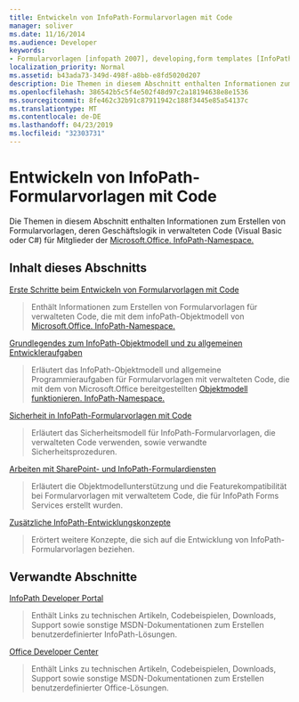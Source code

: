 ```yaml
---
title: Entwickeln von InfoPath-Formularvorlagen mit Code
manager: soliver
ms.date: 11/16/2014
ms.audience: Developer
keywords:
- Formularvorlagen [infopath 2007], developing,form templates [InfoPath 2007], managed code,InfoPath 2007,managed code form templates [InfoPath 2007]
localization_priority: Normal
ms.assetid: b43ada73-349d-498f-a8bb-e8fd5020d207
description: Die Themen in diesem Abschnitt enthalten Informationen zum Erstellen von Formularvorlagen, deren Geschäftslogik in verwalteten Code (Visual Basic oder C#) für Mitglieder von Microsoft geschrieben wurde. Office. InfoPath-Namespace.
ms.openlocfilehash: 386542b5c5f4e502f48d97c2a18194638e8e1536
ms.sourcegitcommit: 8fe462c32b91c87911942c188f3445e85a54137c
ms.translationtype: MT
ms.contentlocale: de-DE
ms.lasthandoff: 04/23/2019
ms.locfileid: "32303731"
---
```

# <a name="developing-infopath-form-templates-with-code"></a>Entwickeln von InfoPath-Formularvorlagen mit Code

Die Themen in diesem Abschnitt enthalten Informationen zum Erstellen von Formularvorlagen, deren Geschäftslogik in verwalteten Code (Visual Basic oder C#) für Mitglieder der [Microsoft.Office. InfoPath-Namespace.](https://msdn.microsoft.com/library/Microsoft.Office.InfoPath.aspx) 
  
## <a name="in-this-section"></a>Inhalt dieses Abschnitts

[Erste Schritte beim Entwickeln von Formularvorlagen mit Code](getting-started-developing-form-templates-with-code.md)
  
> Enthält Informationen zum Erstellen von Formularvorlagen für verwalteten Code, die mit dem infoPath-Objektmodell von [Microsoft.Office. InfoPath-Namespace.](https://msdn.microsoft.com/library/Microsoft.Office.InfoPath.aspx) 
    
[Grundlegendes zum InfoPath-Objektmodell und zu allgemeinen Entwickleraufgaben](understanding-the-infopath-object-model-and-common-developer-tasks.md)
  
> Erläutert das InfoPath-Objektmodell und allgemeine Programmieraufgaben für Formularvorlagen mit verwalteten Code, die mit dem von Microsoft.Office bereitgestellten [Objektmodell funktionieren. InfoPath-Namespace.](https://msdn.microsoft.com/library/Microsoft.Office.InfoPath.aspx) 
    
[Sicherheit in InfoPath-Formularvorlagen mit Code](security-in-infopath-form-templates-with-code.md)
  
> Erläutert das Sicherheitsmodell für InfoPath-Formularvorlagen, die verwalteten Code verwenden, sowie verwandte Sicherheitsprozeduren.
    
[Arbeiten mit SharePoint- und InfoPath-Formulardiensten](working-with-sharepoint-and-infopath-forms-services.md)
  
> Erläutert die Objektmodellunterstützung und die Featurekompatibilität bei Formularvorlagen mit verwaltetem Code, die für InfoPath Forms Services erstellt wurden. 
    
[Zusätzliche InfoPath-Entwicklungskonzepte](additional-infopath-development-concepts.md)
  
> Erörtert weitere Konzepte, die sich auf die Entwicklung von InfoPath-Formularvorlagen beziehen.
    
## <a name="related-sections"></a>Verwandte Abschnitte

[InfoPath Developer Portal](https://go.microsoft.com/fwlink?LinkID=11689)
  
> Enthält Links zu technischen Artikeln, Codebeispielen, Downloads, Support sowie sonstige MSDN-Dokumentationen zum Erstellen benutzerdefinierter InfoPath-Lösungen.
    
[Office Developer Center](https://go.microsoft.com/fwlink?LinkID=27128)
  
> Enthält Links zu technischen Artikeln, Codebeispielen, Downloads, Support sowie sonstige MSDN-Dokumentationen zum Erstellen benutzerdefinierter Office-Lösungen.
    

